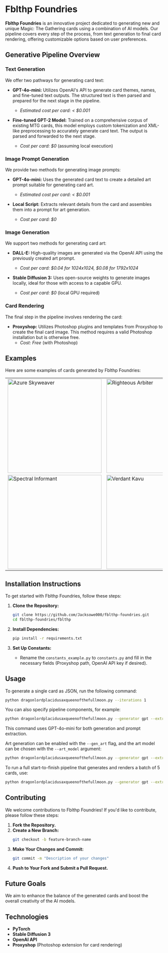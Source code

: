 # Fblthp Foundries

**Fblthp Foundries** is an innovative project dedicated to generating new and unique Magic: The Gathering cards using a combination of AI models. Our pipeline covers every step of the process, from text generation to final card rendering, offering customizable options based on user preferences.

## Generative Pipeline Overview

### Text Generation

We offer two pathways for generating card text:

- **GPT-4o-mini:** Utilizes OpenAI's API to generate card themes, names, and fine-tuned text outputs. The structured text is then parsed and prepared for the next stage in the pipeline.
  - *Estimated cost per card: < $0.001*

- **Fine-tuned GPT-2 Model:** Trained on a comprehensive corpus of existing MTG cards, this model employs custom tokenization and XML-like preprocessing to accurately generate card text. The output is parsed and forwarded to the next stage.
  - *Cost per card: $0* (assuming local execution)

### Image Prompt Generation

We provide two methods for generating image prompts:

- **GPT-4o-mini:** Uses the generated card text to create a detailed art prompt suitable for generating card art.
  - *Estimated cost per card: < $0.001*

- **Local Script:** Extracts relevant details from the card and assembles them into a prompt for art generation.
  - *Cost per card: $0*

### Image Generation

We support two methods for generating card art:

- **DALL-E:** High-quality images are generated via the OpenAI API using the previously created art prompt.
  - *Cost per card: $0.04 for 1024x1024, $0.08 for 1792x1024*

- **Stable Diffusion 3:** Uses open-source weights to generate images locally, ideal for those with access to a capable GPU.
  - *Cost per card: $0* (local GPU required)

### Card Rendering

The final step in the pipeline involves rendering the card:

- **Proxyshop:** Utilizes Photoshop plugins and templates from Proxyshop to create the final card image. This method requires a valid Photoshop installation but is otherwise free.
  - *Cost: Free* (with Photoshop)

## Examples

Here are some examples of cards generated by Fblthp Foundries:

<table>
  <tr>
    <td><img src="./examples/Azure%20Skyweaver%20(Borderless)%20[WAR]%20{42}.jpg" alt="Azure Skyweaver" width="300"/></td>
    <td><img src="./examples/Righteous%20Arbiter%20(Borderless)%20[WAR]%20{42}.jpg" alt="Righteous Arbiter" width="300"/></td>
  </tr>
  <tr>
    <td><img src="./examples/Spectral%20Informant%20(Borderless)%20[WAR]%20{42}.jpg" alt="Spectral Informant" width="300"/></td>
    <td><img src="./examples/Verdant%20Kavu%20(Borderless)%20[WAR]%20{42}.jpg" alt="Verdant Kavu" width="300"/></td>
  </tr>
</table>

## Installation Instructions

To get started with Fblthp Foundries, follow these steps:

1. **Clone the Repository:**
   ```bash
   git clone https://github.com/Jacksowe000/fblthp-foundries.git
   cd fblthp-foundries/fblthp
   ```

2. **Install Dependencies:**
   ```bash
   pip install -r requirements.txt
   ```

3. **Set Up Constants:**
   - Rename the `constants_example.py` to `constants.py` and fill in the necessary fields (Proxyshop path, OpenAI API key if desired).

## Usage

To generate a single card as JSON, run the following command:

```bash
python dragonlordplacidusaxqueenofthefullmoon.py --iterations 1
```

You can also specify pipeline components, for example:

```bash
python dragonlordplacidusaxqueenofthefullmoon.py --generator gpt --extractor gpt
```

This command uses GPT-4o-mini for both generation and prompt extraction.

Art generation can be enabled with the `--gen_art` flag, and the art model can be chosen with the `--art_model` argument:

```bash
python dragonlordplacidusaxqueenofthefullmoon.py --generator gpt --extractor gpt --gen_art --art_model DALL-E
```

To run a full start-to-finish pipeline that generates and renders a batch of 5 cards, use:

```bash
python dragonlordplacidusaxqueenofthefullmoon.py --generator gpt --extractor gpt --gen_art --art_model DALL-E --insta_render --iterations 5
```

## Contributing

We welcome contributions to Fblthp Foundries! If you'd like to contribute, please follow these steps:

1. **Fork the Repository.**
2. **Create a New Branch:**
   ```bash
   git checkout -b feature-branch-name
   ```
3. **Make Your Changes and Commit:**
   ```bash
   git commit -m "Description of your changes"
   ```
4. **Push to Your Fork and Submit a Pull Request.**

## Future Goals

We aim to enhance the balance of the generated cards and boost the overall creativity of the AI models.

## Technologies

- **PyTorch**
- **Stable Diffusion 3**
- **OpenAI API**
- **Proxyshop** (Photoshop extension for card rendering)
